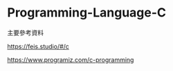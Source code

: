 # Programming-Language-C

主要參考資料


https://feis.studio/#/c


https://www.programiz.com/c-programming
